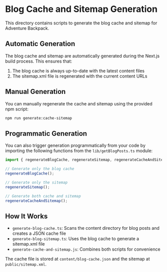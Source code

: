 # Blog Cache and Sitemap Generation

This directory contains scripts to generate the blog cache and sitemap for Adventure Backpack.

## Automatic Generation

The blog cache and sitemap are automatically generated during the Next.js build process. This ensures that:

1. The blog cache is always up-to-date with the latest content files
2. The sitemap.xml file is regenerated with the current content URLs

## Manual Generation

You can manually regenerate the cache and sitemap using the provided npm script:

```bash
npm run generate:cache-sitemap
```

## Programmatic Generation

You can also trigger generation programmatically from your code by importing the following functions from the `lib/getBlogPosts.ts` module:

```typescript
import { regenerateBlogCache, regenerateSitemap, regenerateCacheAndSitemap } from '../lib/getBlogPosts';

// Generate only the blog cache
regenerateBlogCache();

// Generate only the sitemap
regenerateSitemap();

// Generate both cache and sitemap
regenerateCacheAndSitemap();
```

## How It Works

- `generate-blog-cache.ts`: Scans the content directory for blog posts and creates a JSON cache file
- `generate-blog-sitemap.ts`: Uses the blog cache to generate a sitemap.xml file
- `generate-cache-and-sitemap.js`: Combines both scripts for convenience

The cache file is stored at `content/blog-cache.json` and the sitemap at `public/sitemap.xml`. 